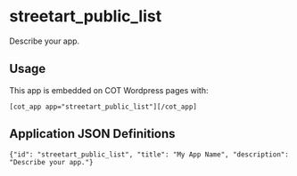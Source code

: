 streetart_public_list
===========
Describe your app.

Usage
-----
This app is embedded on COT Wordpress pages with:

`[cot_app app="streetart_public_list"][/cot_app]`

Application JSON Definitions
----------------------------
`{"id": "streetart_public_list", "title": "My App Name", "description": "Describe your app."}`
